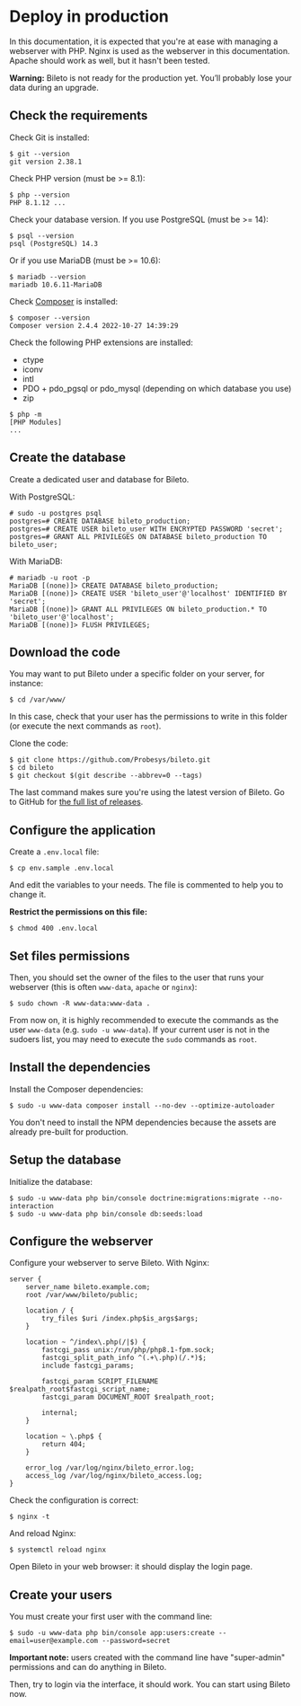 # Deploy in production

In this documentation, it is expected that you're at ease with managing a webserver with PHP.
Nginx is used as the webserver in this documentation.
Apache should work as well, but it hasn't been tested.

**Warning:** Bileto is not ready for the production yet.
You’ll probably lose your data during an upgrade.

## Check the requirements

Check Git is installed:

```console
$ git --version
git version 2.38.1
```

Check PHP version (must be >= 8.1):

```console
$ php --version
PHP 8.1.12 ...
```

Check your database version.
If you use PostgreSQL (must be >= 14):

```console
$ psql --version
psql (PostgreSQL) 14.3
```

Or if you use MariaDB (must be >= 10.6):

```console
$ mariadb --version
mariadb 10.6.11-MariaDB
```

Check [Composer](https://getcomposer.org/) is installed:

```console
$ composer --version
Composer version 2.4.4 2022-10-27 14:39:29
```

Check the following PHP extensions are installed:

- ctype
- iconv
- intl
- PDO + pdo\_pgsql or pdo\_mysql (depending on which database you use)
- zip

```console
$ php -m
[PHP Modules]
...
```

## Create the database

Create a dedicated user and database for Bileto.

With PostgreSQL:

```command
# sudo -u postgres psql
postgres=# CREATE DATABASE bileto_production;
postgres=# CREATE USER bileto_user WITH ENCRYPTED PASSWORD 'secret';
postgres=# GRANT ALL PRIVILEGES ON DATABASE bileto_production TO bileto_user;
```

With MariaDB:

```console
# mariadb -u root -p
MariaDB [(none)]> CREATE DATABASE bileto_production;
MariaDB [(none)]> CREATE USER 'bileto_user'@'localhost' IDENTIFIED BY 'secret';
MariaDB [(none)]> GRANT ALL PRIVILEGES ON bileto_production.* TO 'bileto_user'@'localhost';
MariaDB [(none)]> FLUSH PRIVILEGES;
```

## Download the code

You may want to put Bileto under a specific folder on your server, for instance:

```console
$ cd /var/www/
```

In this case, check that your user has the permissions to write in this folder (or execute the next commands as `root`).

Clone the code:

```console
$ git clone https://github.com/Probesys/bileto.git
$ cd bileto
$ git checkout $(git describe --abbrev=0 --tags)
```

The last command makes sure you're using the latest version of Bileto.
Go to GitHub for [the full list of releases](https://github.com/Probesys/bileto/releases).

## Configure the application

Create a `.env.local` file:

```console
$ cp env.sample .env.local
```

And edit the variables to your needs.
The file is commented to help you to change it.

**Restrict the permissions on this file:**

```console
$ chmod 400 .env.local
```

## Set files permissions

Then, you should set the owner of the files to the user that runs your webserver (this is often `www-data`, `apache` or `nginx`):

```console
$ sudo chown -R www-data:www-data .
```

From now on, it is highly recommended to execute the commands as the user `www-data` (e.g. `sudo -u www-data`).
If your current user is not in the sudoers list, you may need to execute the `sudo` commands as `root`.

## Install the dependencies

Install the Composer dependencies:

```console
$ sudo -u www-data composer install --no-dev --optimize-autoloader
```

You don't need to install the NPM dependencies because the assets are already pre-built for production.

## Setup the database

Initialize the database:

```console
$ sudo -u www-data php bin/console doctrine:migrations:migrate --no-interaction
$ sudo -u www-data php bin/console db:seeds:load
```

## Configure the webserver

Configure your webserver to serve Bileto.
With Nginx:

```nginx
server {
    server_name bileto.example.com;
    root /var/www/bileto/public;

    location / {
        try_files $uri /index.php$is_args$args;
    }

    location ~ ^/index\.php(/|$) {
        fastcgi_pass unix:/run/php/php8.1-fpm.sock;
        fastcgi_split_path_info ^(.+\.php)(/.*)$;
        include fastcgi_params;

        fastcgi_param SCRIPT_FILENAME $realpath_root$fastcgi_script_name;
        fastcgi_param DOCUMENT_ROOT $realpath_root;

        internal;
    }

    location ~ \.php$ {
        return 404;
    }

    error_log /var/log/nginx/bileto_error.log;
    access_log /var/log/nginx/bileto_access.log;
}
```

Check the configuration is correct:

```console
$ nginx -t
```

And reload Nginx:

```console
$ systemctl reload nginx
```

Open Bileto in your web browser: it should display the login page.

## Create your users

You must create your first user with the command line:

```console
$ sudo -u www-data php bin/console app:users:create --email=user@example.com --password=secret
```

**Important note:** users created with the command line have "super-admin" permissions and can do anything in Bileto.

Then, try to login via the interface, it should work.
You can start using Bileto now.
